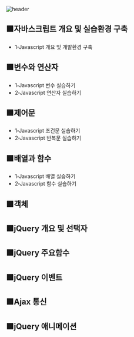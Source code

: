 ![header](https://capsule-render.vercel.app/api?type=rounded&color=auto&height=100&section=header&text=🖥Javascript%20수업예제🖥&fontSize=50)

## 🟫자바스크립트 개요 및 실습환경 구축
- 1▫Javascript 개요 및 개발환경 구축

## 🟫변수와 연산자
- 1▫Javascript 변수 실습하기
- 2▫Javascript 연산자 실습하기

## 🟫제어문
- 1▫Javascript 조건문 실습하기
- 2▫Javascript 반복문 실습하기

## 🟫배열과 함수
- 1▫Javascript 배열 실습하기
- 2▫Javascript 함수 실습하기

## 🟫객체

## 🟫jQuery 개요 및 선택자

## 🟫jQuery 주요함수

## 🟫jQuery 이벤트

## 🟫Ajax 통신

## 🟫jQuery 애니메이션
